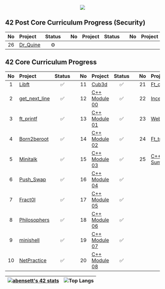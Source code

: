 <p align="center"><img src="https://i.imgur.com/A6bWGFl.gif"/></p>

 
## 42 Post Core Curriculum Progress (Security)
| No  | Project                                     | Status |   | No  | Project                                   | Status |   | No  | Project                        | Status |
| :-: | :------------------------------------------ | :----: | - | :-: | :---------------------------------------- | :----: | - | :-: | :----------------------------- | :----: |
 | 26 |         [Dr_Quine](../../../25.-Dr_Quine)       |    ⚙️    |

## 42 Core Curriculum Progress 
| No  | Project                                     | Status |   | No  | Project                                   | Status |   | No  | Project                        | Status |
| :-: | :------------------------------------------ | :----: | - | :-: | :---------------------------------------- | :----: | - | :-: | :----------------------------- | :----: |
| 1   | [Libft](../../../1.-Libft )               | ✅ || 11 | [Cub3d](../../../11.-Cub3d)                           | ✅ |  | 21  | [Ft_containers](../../../21.-Ft_containers)|   ✅  |
| 2 | [get_next_line](../../../2.-Get_Next_Line)| ✅ || 12 | [C++ Module 00](../../../12.-C00 )   |  ✅    |   | 22   | [Inception](../../../22.-Inception)                 | ✅     |
| 3   | [ft_printf](../../../3.-Printf)           | ✅ || 13  | [C++ Module 01](../../../13.CPP-Module-01 )  |  ✅   |   | 23| [Webserv](../../../23.-Webserv)                          | ✅      |
| 4   | [Born2beroot](../../../4.-Born2beroot)    | ✅ || 14  | [C++ Module 02](../../../14.CPP-Module-02 )|  ✅   |   | 24 | [Ft_transcendence](../../../24.-Ft_transcendence)                        |✅     |
| 5  | [Minitalk](../../../5.-Minitalk )          | ✅ || 15  | [C++ Module 03](../../../15.CPP-Module-03 ) | ✅    |   | 25 |    [C++ Piscine Summary](../../../CPP_Piscine_Summary)                   |   ✅    |
| 6  | [Push_Swap](../../../6.-Push_Swap )        | ✅ || 16  | [C++ Module 04](../../../16.CPP-Module-04 ) | ✅    |   |  |        |    |
| 7  | [Fract0l](../../../7.-Fract-ol)             | ✅ || 17 |[C++ Module 05](../../../17.CPP-Module-05 ) | ✅     |   |     |                                |         |
| 8  | [Philosophers](../../../8.-Philosophers )  | ✅ || 18  | [C++ Module 06](../../../18.CPP-Module-06 ) | ✅     |   |     |                                |         |
| 9  | [minishell](../../../9.-Minishell )        | ✅ || 19  | [C++ Module 07](../../../19.CPP-Module-07 ) | ✅    |   |     |                                |         | 
| 10   | [NetPractice](../../../10.-Netpractice)              | ✅|| 20  | [C++ Module 08](../../../20.CPP-Module-08)  |  ✅  |   |     |                                |         |


|[![abensett's 42 stats](https://badge42.vercel.app/api/v2/cl2kphwtw001609lj618zqbhx/stats?cursusId=21&coalitionId=45)](https://github.com/JaeSeoKim/badge42)|![Top Langs](https://github-readme-stats.vercel.app/api/top-langs/?username=abensett&show_icons=true&theme=dark)|
|---|---|

<!-- <img  src="https://user-images.githubusercontent.com/85625233/189534404-9aa57a75-0245-44d3-bd26-72a09251c6bc.svg" style="justify-content: center;" /> -->
<!-- 
<img align="left" alt="C" title="C" width="26px" src="https://user-images.githubusercontent.com/85625233/189532064-41f90749-da6f-4caa-9c01-f5b12af5ef22.png" style="padding-right:10px;" /> -->
<!-- <img align="left" alt="C++" title="C++" width="26px" src="https://upload.wikimedia.org/wikipedia/commons/thumb/1/18/ISO_C%2B%2B_Logo.svg/1280px-ISO_C%2B%2B_Logo.svg.png" style="padding-right:10px;" />
<img align="left" alt="Python" title="Python" width="26px" src="https://upload.wikimedia.org/wikipedia/commons/thumb/c/c3/Python-logo-notext.svg/1280px-Python-logo-notext.svg.png" style="padding-right:10px;" /> -->
<!-- <img align="left" alt="Ocaml" title="Ocaml" width="26px" src="https://user-images.githubusercontent.com/85625233/189532438-379cae19-396a-4725-ad57-a8907ee853e2.png" style="padding-right:10px;" /> -->

<!-- <img align="left" alt="Linux" title="Linux" width="26px" src="https://upload.wikimedia.org/wikipedia/commons/3/35/Tux.svg" style="padding-right:10px;" /> -->
<!-- <img align="left" alt="Bash" title="Bash" width="26px" src="https://upload.wikimedia.org/wikipedia/commons/4/4b/Bash_Logo_Colored.svg" style="padding-right:10px;" />
 -->
  
<!-- <img align="left" alt="Visual Studio Code" title="VS Code" width="26px" src="https://cdn.jsdelivr.net/gh/devicons/devicon/icons/vscode/vscode-original.svg" style="padding-right:10px;" />
<img align="left" alt="Vim" title="Vim" width="26px" src="https://user-images.githubusercontent.com/85625233/189532226-df2ad681-94cd-41fe-a5e1-cf8cdcb40747.png" style="padding-right:10px;" /> -->

<!-- <img align="left" alt="HTML5" title="HTML" width="26px" src="https://cdn.jsdelivr.net/gh/devicons/devicon/icons/html5/html5-original.svg" style="padding-right:10px;" />
<img align="left" alt="CSS3" title="CSS" width="26px" src="https://cdn.jsdelivr.net/gh/devicons/devicon/icons/css3/css3-original.svg" style="padding-right:10px;" /> -->
<!-- <img align="left" alt="Postgresql" title="PostgreSQL" width="26px" src="https://upload.wikimedia.org/wikipedia/commons/thumb/2/29/Postgresql_elephant.svg/langfr-1280px-Postgresql_elephant.svg.png" style="padding-right:10px;" /> -->
<!-- 
<img align="left" alt="Git" title="Git" width="26px" src="https://cdn.jsdelivr.net/gh/devicons/devicon/icons/git/git-original.svg" style="padding-right:10px;" />
<img align="left" alt="GitHub" title="Github" width="26px" src="https://user-images.githubusercontent.com/3369400/139447912-e0f43f33-6d9f-45f8-be46-2df5bbc91289.png" style="padding-right:10px;" /> -->
<!-- <img align="left" alt="Notion" title="Notion" width="26px" src="https://user-images.githubusercontent.com/85625233/190932420-1a30a0db-59bb-4c16-961b-1d79054c3db3.png" style="padding-right:10px;" />
<img align="left" alt="Obsidian" title="Obsidian" width="26px" src="https://user-images.githubusercontent.com/85625233/190932434-5c254182-7ca8-4e18-9fb2-a462f52626b8.png" style="padding-right:10px;" /> -->
<!-- <img align="left" alt="Airtable" title="Airtable" width="26px" src="https://user-images.githubusercontent.com/85625233/190932466-8a0827dc-0642-477c-bf35-a2d805497841.png" style="padding-right:10px;" />.      -->

<!--
**Abensett/Abensett** is a ✨ _special_ ✨ repository because its `README.md` (this file) appears on your GitHub profile.
 
Here are some ideas to get you started:

- 🔭 I’m currently working on ...
- 🌱 I’m currently learning ...
- 👯 I’m looking to collaborate on ...
- 🤔 I’m looking for help with ...
- 💬 Ask me about ...
- 📫 How to reach me: ...
- 😄 Pronouns: ...
- ⚡ Fun fact: ...
-->
 
